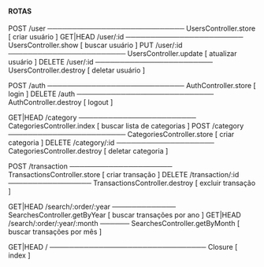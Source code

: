 



#### ROTAS 

POST        /user ──────────────────────────── UsersController.store [ criar usuário ]
GET|HEAD    /user/:id ──────────────────────── UsersController.show [ buscar usuário ]
PUT         /user/:id ──────────────────────── UsersController.update [ atualizar usuário ]
DELETE      /user/:id ──────────────────────── UsersController.destroy [ deletar usuário ]


POST        /auth ──────────────────────────── AuthController.store [ login ]
DELETE      /auth ──────────────────────────── AuthController.destroy [ logout ]


GET|HEAD    /category ──────────────────────── CategoriesController.index [ buscar lista de categorias ]
POST        /category ──────────────────────── CategoriesController.store [ criar categoria ]
DELETE      /category/:id ──────────────────── CategoriesController.destroy [ deletar categoria ]


POST        /transaction ───────────────────── TransactionsController.store [ criar transação ]
DELETE      /transaction/:id ───────────────── TransactionsController.destroy [ excluir transação ]


GET|HEAD    /search/:order/:year ───────────── SearchesController.getByYear [ buscar transações por ano ]
GET|HEAD    /search/:order/:year/:month ────── SearchesController.getByMonth [ buscar transações por mês ]

GET|HEAD    / ──────────────────────────────── Closure [ index ]